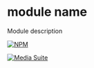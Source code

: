 module name
===========

Module description

[![NPM](https://nodei.co/npm/<npmmodulename>.png?compact=true)](https://nodei.co/npm/<npmmodulename>/)

[![Media Suite](http://mediasuite.co.nz/ms-badge.png)](http://mediasuite.co.nz)
